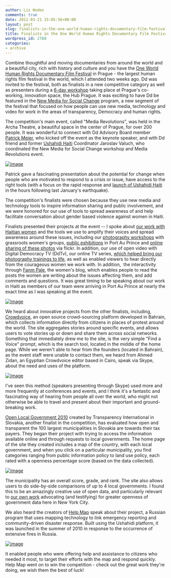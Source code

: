 ```yaml
---
author: Liz Hodes
comments: true
date: 2011-03-21 15:05:56+00:00
layout: post
slug: finalists-in-the-one-world-human-rights-documentary-film-festival
title: Finalists in the One World Human Rights Documentary Film Festival
wordpress_id: 2760
categories:
- archive
---
```


Combine thoughtful and moving documentaries from around the world and a beautiful city, rich with history and culture and you have the [One World Human Rights Documentary Film Festival](http://www.oneworld.cz/2011/) in Prague - the largest human rights film festival in the world, which I attended two weeks ago. Dd was invited to the festival, both as finalists in a new competitive category as well as presenters during a [6-day workshop](http://jedensvet.cz/newmedia/en/workshop/) taking place at Prague's co-working, innovation space, the Hub Prague. It was exciting to have Dd be featured in the [New Media for Social Change](http://www.oneworld.cz/2011/new-media-for-social-change) program, a new segment of the festival that focused on how people can use new media, technology and video for work in the areas of transparency, Democracy and human rights.

The competition's main event, called "Media Revolutions", was held in the Archa Theatre, a beautiful space in the center of Prague, for over 200 people. It was wonderful to connect with Dd Advisory Board member [Patrick Meier](http://irevolution.net/), who kicked off the event as the keynote speaker, and with Dd friend and former [Ushahidi Haiti](http://haiti.ushahidi.com/) Coordinator Jaroslav Valuch, who coordinated the New Media for Social Change workshop and Media Revolutions event.

[![image](http://farm6.static.flickr.com/5094/5529461830_9df83c3b85.jpg)](http://www.flickr.com/photos/digitaldemocracy/5529461830/)

Patrick gave a fascinating presentation about the potential for change when people who are motivated to respond to a crisis or issue, have access to the right tools (with a focus on the rapid response and [launch of Ushahidi Haiti](http://digital-democracy.org/2010/01/17/support-ongoing-haiti-earthquake-response-efforts/) in the hours following last January's earthquake).

The competition's finalists were chosen because they use new media and technology tools to inspire information sharing and public involvement, and we were honored for our use of tools to spread awareness of and help facilitate conversation about gender based violence against women in Haiti.

Finalists presented their projects at the event -- I spoke about [our work with Haitian women](http://digital-democracy.org/haiti/) and the tools we use to amplify their voices and spread awareness around these issues, including our [photography workshops](http://digital-democracy.org/2010/05/01/reflections-from-a-week-among-haitis-women/) with grassroots women's groups, [public exhibitions](http://www.flickr.com/photos/kofaviv/5207381718/) in Port Au Prince and [online sharing of these photos](http://www.flickr.com/photos/digitaldemocracy/sets/72157625453811340/) via flickr. In addition, our use of open video with Digital Democracy TV (DdTv), our online TV series, [which helped bring our photography trainings to life](http://digital-democracy.org/2010/08/03/ddtv-ep-13-life-after-the-earthquake-the-situation-for-haitian-women/), as well as enabled viewers to hear directly from the courageous women we work with. In addition,  the interactivity through [Fanm Pale](http://fanmpale.blogspot.com/), the women's blog, which enables people to read the posts the women are writing about the issues affecting them, and add comments and questions. It was great timing to be speaking about our work in Haiti as members of our team were arriving in Port Au Prince at nearly the exact time as I was speaking at the event.

[![image](http://farm5.static.flickr.com/4128/5184350543_4e377d2c26.jpg)](http://www.flickr.com/photos/digitaldemocracy/5184350543/)

We heard about innovative projects from the other finalists, including, [Crowdvoice](http://crowdvoice.org/), an open source crowd-sourcing platform developed in Bahrain, which collects information directly from citizens in places of protest around the world. The site aggregates stories around specific events, and allows users to vote stories up or down and share them across social networks. Something that immediately drew me to the site, is the very simple "Find a Voice" prompt, which is the search tool, located in the middle of the home page. While we weren't able to hear from the founders (located in Bahrain), as the event staff were unable to contact them, we heard from Ahmed Zidan, an Egyptian Crowdvoice editor based in Cairo, speak via Skype, about the need and uses of the platform.

[![image](http://farm6.static.flickr.com/5295/5546362363_8f06c2f461.jpg)](http://www.flickr.com/photos/digitaldemocracy/5546362363/)

I've seen this method (speakers presenting through Skype) used more and more frequently at conferences and events, and I think it's a fantastic and fascinating way of hearing from people all over the world, who might not otherwise be able to travel and present about their important and ground-breaking work.

[Open Local Government 2010](http://samosprava.transparency.sk/en/) created by Transparency International in Slovakia, another finalist in the competition, has evaluated how open and transparent the 100 largest municipalities in Slovakia are towards their tax payers. They began their project with trying to access the information available online and through requests to local governments. The home page of the site they created includes a map of the country, with each local government, and when you click on a particular municipality, you find categories ranging from public information policy to land use policy, each rated with a openness percentage score (based on the data collected).

[![image](http://farm6.static.flickr.com/5057/5546944552_973c4e29e3.jpg)](http://www.flickr.com/photos/digitaldemocracy/5546944552/)

The municipality has an overall score, grade, and rank. The site also allows users to do side-by-side comparisons of up to 4 local governments. I found this to be an amazingly creative use of open data, and particularly relevant to [our own work](http://digital-democracy.org/2010/06/21/testifying-to-nyc-council-tech-committee-on-open-data/) advocating (and testifying) for greater openness of government data here in New York City.

We also heard the creators of [Help Map](http://russian-fires.ru/) speak about their project, a Russian program that uses mapping technology to link emergency reporting and community-driven disaster response. Built using the Ushahidi platform, it was launched in the summer of 2010 in response to the occurrence of extensive fires in Russia.

[![image](http://farm6.static.flickr.com/5260/5529464800_432416ba90.jpg)](http://www.flickr.com/photos/digitaldemocracy/5529464800/)

It enabled people who were offering help and assistance to citizens who needed it most, to target their efforts with the map and respond quickly. Help Map went on to win the competition - check out the great work they're doing, we wish them the best of luck!
